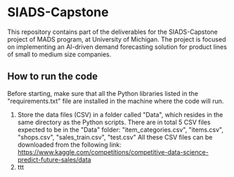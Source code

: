 # SIADS-Capstone
This repository contains part of the deliverables for the SIADS-Capstone project of MADS program, at University of Michigan. The project is focused on implementing an AI-driven demand forecasting solution for product lines of small to medium size companies.

## How to run the code
Before starting, make sure that all the Python libraries listed in the "requirements.txt" file are installed in the machine where the code will run.
1. Store the data files (CSV) in a folder called "Data", which resides in the same directory as the Python scripts.
There are in total 5 CSV files expected to be in the "Data" folder: "item_categories.csv", "items.csv", "shops.csv", "sales_train.csv", "test.csv"
All these CSV files can be downloaded from the following link: https://www.kaggle.com/competitions/competitive-data-science-predict-future-sales/data
2. ttt

